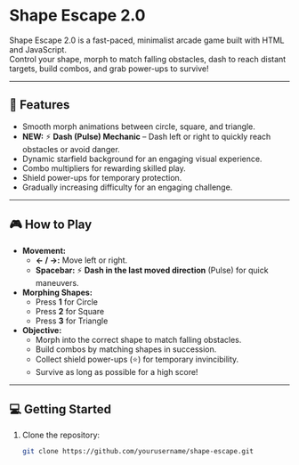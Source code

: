 # Shape Escape 2.0

Shape Escape 2.0 is a fast-paced, minimalist arcade game built with HTML and JavaScript.  
Control your shape, morph to match falling obstacles, dash to reach distant targets, build combos, and grab power-ups to survive!

---

## 🚀 Features
- Smooth morph animations between circle, square, and triangle.
- **NEW:** ⚡ **Dash (Pulse) Mechanic** – Dash left or right to quickly reach obstacles or avoid danger.
- Dynamic starfield background for an engaging visual experience.
- Combo multipliers for rewarding skilled play.
- Shield power-ups for temporary protection.
- Gradually increasing difficulty for an engaging challenge.

---

## 🎮 How to Play
- **Movement:**  
  - **← / →:** Move left or right.  
  - **Spacebar:** ⚡ **Dash in the last moved direction** (Pulse) for quick maneuvers.
- **Morphing Shapes:**  
  - Press **1** for Circle  
  - Press **2** for Square  
  - Press **3** for Triangle
- **Objective:**  
  - Morph into the correct shape to match falling obstacles.  
  - Build combos by matching shapes in succession.  
  - Collect shield power-ups (⭐) for temporary invincibility.  
  - Survive as long as possible for a high score!

---

## 💻 Getting Started
1. Clone the repository:
   ```bash
   git clone https://github.com/yourusername/shape-escape.git
